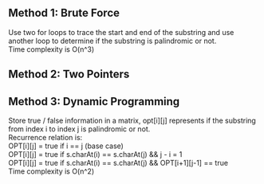 ## Method 1: Brute Force
Use two for loops to trace the start and end of the substring and use another loop to determine if the substring is palindromic or not. <br />
Time complexity is O(n^3)

## Method 2: Two Pointers

## Method 3: Dynamic Programming
Store true / false information in a matrix, opt[i][j] represents if the substring from index i to index j is palindromic or not. <br />
Recurrence relation is: <br />
OPT[i][j] = true if i == j (base case) <br />
OPT[i][j] = true if s.charAt(i) == s.charAt(j) && j - i = 1 <br />
OPT[i][j] = true if s.charAt(i) == s.charAt(j) && OPT[i+1][j-1] == true <br />
Time complexity is O(n^2)
